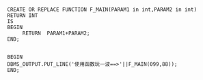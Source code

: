 ﻿```

CREATE OR REPLACE FUNCTION F_MAIN(PARAM1 in int,PARAM2 in int)
RETURN INT 
IS
BEGIN
     RETURN  PARAM1+PARAM2;
END;


BEGIN
DBMS_OUTPUT.PUT_LINE('使用函数玩一波==>'||F_MAIN(099,88));
END;
```
